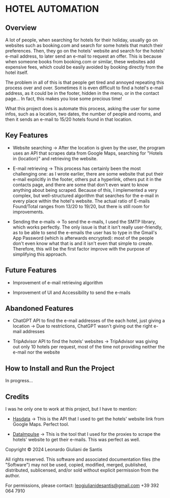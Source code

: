 # HOTEL AUTOMATION

## Overview

A lot of people, when searching for hotels for their holiday, usually go on websites such as booking.com and search for some hotels that match their preferences. Then, they go on the hotels' website and search for the hotels' e-mail address, to later send an e-mail to request an offer. This is because when someone books from booking.com or similar, these websites add expensive fees, which could be easily avoided by booking directly from the hotel itself.

The problem in all of this is that people get tired and annoyed repeating this process over and over. Sometimes it is even difficult to find a hotel's e-mail address, as it could be in the footer, hidden in the menu, or in the contact page... In fact, this makes you lose some precious time!

What this project does is automate this process, asking the user for some infos, such as a location, two dates, the number of people and rooms, and then it sends an e-mail to 15/20 hotels found in that location.

## Key Features

* Website searching -> After the location is given by the user, the program uses an API that scrapes data from Google Maps, searching for "Hotels in {location}" and retrieving the website.

* E-mail retrieving -> This process has certainly been the most challenging one: as I wrote earlier, there are some website that put their e-mail explicitly in the footer, others put a hyperlink, others put it in the contacts page, and there are some that don't even want to know anything about being scraped. Because of this, I implemented a very complex, but well-structured algorithm that searches for the e-mail in every place within the hotel's website. The actual ratio of E-mails Found/Total ranges from 13/20 to 19/20, but there is still room for improvements.

* Sending the e-mails -> To send the e-mails, I used the SMTP library, which works perfectly. The only issue is that it isn't really user-friendly, as to be able to send the e-emails the user has to type in the Gmail's App Password (which is afterwards encrypted): most of the people don't even know what that is and it isn't even that simple to create. Therefore, this will be the first factor improve with the purpose of simplifying this approach.

## Future Features

* Improvement of e-mail retrieving algorithm

* Improvement of UI and Accessibility to send the e-mails

## Abandoned Features

* ChatGPT API to find the e-mail addresses of the each hotel, just giving a location -> Due to restrictions, ChatGPT wasn't giving out the right e-mail addresses

* TripAdvisor API to find the hotels' websites -> TripAdvisor was giving out only 10 hotels per request, most of the time not providing neither the e-mail nor the website

## How to Install and Run the Project

In progress...

## Credits

I was he only one to work at this project, but I have to mention:

* [Hasdata](hasdata.com) -> This is the API that I used to get the hotels' website link from Google Maps. Perfect tool.

* [DataImpulse](dataimpulse.com) -> This is the tool that I used for the proxies to scrape the hotels' website to get their e-mails. This was perfect as well.


Copyright © 2024 Leonardo Giuliani de Santis

All rights reserved. This software and associated documentation files (the "Software")
may not be used, copied, modified, merged, published, distributed, sublicensed, and/or sold
without explicit permission from the author.

For permissions, please contact:
leogiulianidesantis@gmail.com
+39 392 064 7910
